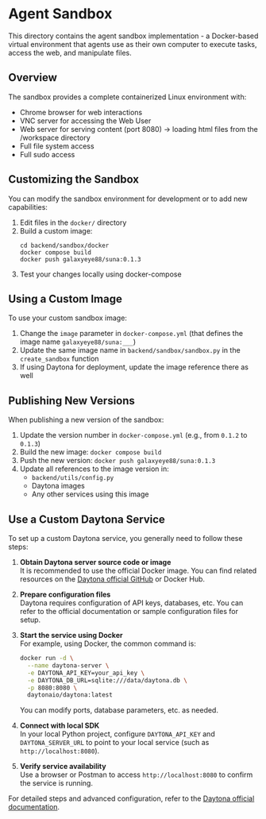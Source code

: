 # Agent Sandbox

This directory contains the agent sandbox implementation - a Docker-based virtual environment that agents use as their own computer to execute tasks, access the web, and manipulate files.

## Overview

The sandbox provides a complete containerized Linux environment with:
- Chrome browser for web interactions
- VNC server for accessing the Web User
- Web server for serving content (port 8080) -> loading html files from the /workspace directory
- Full file system access
- Full sudo access

## Customizing the Sandbox

You can modify the sandbox environment for development or to add new capabilities:

1. Edit files in the `docker/` directory
2. Build a custom image:
   ```
   cd backend/sandbox/docker
   docker compose build
   docker push galaxyeye88/suna:0.1.3
   ```
3. Test your changes locally using docker-compose

## Using a Custom Image

To use your custom sandbox image:

1. Change the `image` parameter in `docker-compose.yml` (that defines the image name `galaxyeye88/suna:___`)
2. Update the same image name in `backend/sandbox/sandbox.py` in the `create_sandbox` function
3. If using Daytona for deployment, update the image reference there as well

## Publishing New Versions

When publishing a new version of the sandbox:

1. Update the version number in `docker-compose.yml` (e.g., from `0.1.2` to `0.1.3`)
2. Build the new image: `docker compose build`
3. Push the new version: `docker push galaxyeye88/suna:0.1.3`
4. Update all references to the image version in:
   - `backend/utils/config.py`
   - Daytona images
   - Any other services using this image

## Use a Custom Daytona Service

To set up a custom Daytona service, you generally need to follow these steps:

1. **Obtain Daytona server source code or image**  
   It is recommended to use the official Docker image. You can find related resources on the [Daytona official GitHub](https://github.com/daytonaio/daytona) or Docker Hub.

2. **Prepare configuration files**  
   Daytona requires configuration of API keys, databases, etc. You can refer to the official documentation or sample configuration files for setup.

3. **Start the service using Docker**  
   For example, using Docker, the common command is:

   ```bash
   docker run -d \
     --name daytona-server \
     -e DAYTONA_API_KEY=your_api_key \
     -e DAYTONA_DB_URL=sqlite:///data/daytona.db \
     -p 8080:8080 \
     daytonaio/daytona:latest
   ```

   You can modify ports, database parameters, etc. as needed.

4. **Connect with local SDK**  
   In your local Python project, configure `DAYTONA_API_KEY` and `DAYTONA_SERVER_URL` to point to your local service (such as `http://localhost:8080`).

5. **Verify service availability**  
   Use a browser or Postman to access `http://localhost:8080` to confirm the service is running.

For detailed steps and advanced configuration, refer to the [Daytona official documentation](https://docs.daytona.io/).
